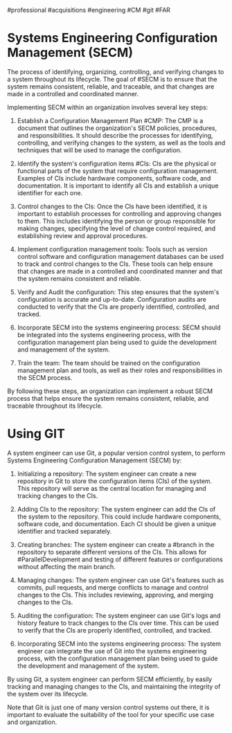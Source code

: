 #professional #acquisitions #engineering #CM  #git #FAR

# Systems Engineering Configuration Management (SECM) 

The process of identifying, organizing, controlling, and verifying changes to a system throughout its lifecycle. The goal of #SECM is to ensure that the system remains consistent, reliable, and traceable, and that changes are made in a controlled and coordinated manner.

Implementing SECM within an organization involves several key steps:

1.  Establish a Configuration Management Plan #CMP: The CMP is a document that outlines the organization's SECM policies, procedures, and responsibilities. It should describe the processes for identifying, controlling, and verifying changes to the system, as well as the tools and techniques that will be used to manage the configuration.
    
2.  Identify the system's configuration items #CIs: CIs are the physical or functional parts of the system that require configuration management. Examples of CIs include hardware components, software code, and documentation. It is important to identify all CIs and establish a unique identifier for each one.
    
3.  Control changes to the CIs: Once the CIs have been identified, it is important to establish processes for controlling and approving changes to them. This includes identifying the person or group responsible for making changes, specifying the level of change control required, and establishing review and approval procedures.
    
4.  Implement configuration management tools: Tools such as version control software and configuration management databases can be used to track and control changes to the CIs. These tools can help ensure that changes are made in a controlled and coordinated manner and that the system remains consistent and reliable.
    
5.  Verify and Audit the configuration: This step ensures that the system's configuration is accurate and up-to-date. Configuration audits are conducted to verify that the CIs are properly identified, controlled, and tracked.
    
6.  Incorporate SECM into the systems engineering process: SECM should be integrated into the systems engineering process, with the configuration management plan being used to guide the development and management of the system.
    
7.  Train the team: The team should be trained on the configuration management plan and tools, as well as their roles and responsibilities in the SECM process.
    

By following these steps, an organization can implement a robust SECM process that helps ensure the system remains consistent, reliable, and traceable throughout its lifecycle.

# Using GIT

A system engineer can use Git, a popular version control system, to perform Systems Engineering Configuration Management (SECM) by:

1.  Initializing a repository: The system engineer can create a new repository in Git to store the configuration items (CIs) of the system. This repository will serve as the central location for managing and tracking changes to the CIs.
    
2.  Adding CIs to the repository: The system engineer can add the CIs of the system to the repository. This could include hardware components, software code, and documentation. Each CI should be given a unique identifier and tracked separately.
    
3.  Creating branches: The system engineer can create a #branch in the repository to separate different versions of the CIs. This allows for #ParallelDevelopment and testing of different features or configurations without affecting the main branch.
    
4.  Managing changes: The system engineer can use Git's features such as commits, pull requests, and merge conflicts to manage and control changes to the CIs. This includes reviewing, approving, and merging changes to the CIs.
    
5.  Auditing the configuration: The system engineer can use Git's logs and history feature to track changes to the CIs over time. This can be used to verify that the CIs are properly identified, controlled, and tracked.
    
6.  Incorporating SECM into the systems engineering process: The system engineer can integrate the use of Git into the systems engineering process, with the configuration management plan being used to guide the development and management of the system.
    

By using Git, a system engineer can perform SECM efficiently, by easily tracking and managing changes to the CIs, and maintaining the integrity of the system over its lifecycle.

Note that Git is just one of many version control systems out there, it is important to evaluate the suitability of the tool for your specific use case and organization.